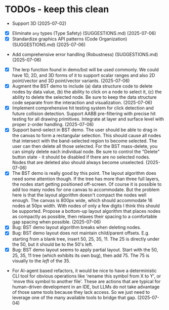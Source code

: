 # TODOs - keep this clean

- Support 3D (2025-07-02)
- [x] Eliminate `any` types (Type Safety) (SUGGESTIONS.md) (2025-07-06)
- [x] Standardize graphics API patterns (Code Organization) (SUGGESTIONS.md) (2025-07-06)
- Add comprehensive error handling (Robustness) (SUGGESTIONS.md) (2025-07-06)
- [x] The lerp function found in demo/bst will be used commonly. We could have 1D, 2D, and 3D forms of it to support scalar ranges and also 2D point/vector and 3D point/vector variants. (2025-07-06)
- [x] Augment the BST demo to include (a) data structure code to delete nodes by data value, (b) the ability to click on a node to select it, (c) the ability to delete the selected node. Be sure to keep the data structure code separate from the interaction and visualization. (2025-07-06)
- [x] Implement comprehensive hit testing system for click detection and future collision detection. Support AABB pre-filtering with precise hit testing for all drawing primitives. Integrate at layer and surface level with proper z-order handling. (2025-07-06)
- [x] Support band-select in BST demo. The user should be able to drag in the canvas to form a rectangular selection. This should cause all nodes that intersect with the band-selected region to become selected. The user can then delete all those selected. For the BST mass-delete, you can simply delete each individual node. Be sure to control the "Delete" button state - it should be disabled if there are no selected nodes. Nodes that are deleted also should always become unselected. (2025-07-06)
- [x] The BST demo is really good by this point. The layout algorithm does need some attention though. If the tree has more than three full layers, the nodes start getting positioned off-screen. Of course it is possible to add too many nodes for one canvas to accommodate. But the problem here is that the layout algorithm doesn't compact the nodes well enough. The canvas is 800px wide, which should accommodate 16 nodes at 50px width. With nodes of only a few digits I think this should be supported. Propose a bottom-up layout algorithm that places nodes as compactly as possible, then relaxes their spacing to a comfortable gap spacing when possible. (2025-07-06)
- [x] Bug: BST demo layout algorithm breaks when deleting nodes.
- [x] Bug: BST demo layout does not maintain child/parent offsets. E.g. starting from a blank tree, insert 50, 25, 35, 11. The 25 is directly under the 50, but it should be to the 50's left.
- [x] Bug: BST demo layout seems to apply partial layout. Start with the 50, 25, 35, 11 tree (which exhibits its own bug), then add 75. The 75 is visually to the _left_ of the 35.
- For AI-agent based refactors, it would be nice to have a deterministic CLI tool for obvious operations like 'rename this symbol from X to Y', or 'move this symbol to another file'. These are actions that are typical for human-driven development in an IDE, but LLMs do not take advantage of those same tools because they lack access. So we just need to leverage one of the many available tools to bridge that gap. (2025-07-04)
